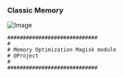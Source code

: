 ### Classic Memory

![Image](https://github.com/user-attachments/assets/b9d428e3-3b97-4c80-b57d-93bbbf87255f)

```
#############################
#
# Memory Optimization Magisk module 
# @Project 
#
#############################
```
